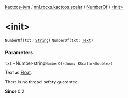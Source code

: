 [kactoos-jvm](../../index.md) / [nnl.rocks.kactoos.scalar](../index.md) / [NumberOf](index.md) / [&lt;init&gt;](./-init-.md)

# &lt;init&gt;

`NumberOf(txt: `[`String`](https://kotlinlang.org/api/latest/jvm/stdlib/kotlin/-string/index.html)`)`
`NumberOf(txt: `[`Text`](../../nnl.rocks.kactoos/-text/index.md)`)`

### Parameters

`txt` - Number-string`NumberOf(dnum: `[`KScalar`](../../nnl.rocks.kactoos/-k-scalar.md)`<`[`Double`](https://kotlinlang.org/api/latest/jvm/stdlib/kotlin/-double/index.html)`>)`

Text as [Float](https://kotlinlang.org/api/latest/jvm/stdlib/kotlin/-float/index.html).

There is no thread-safety guarantee.

**Since**
0.2


